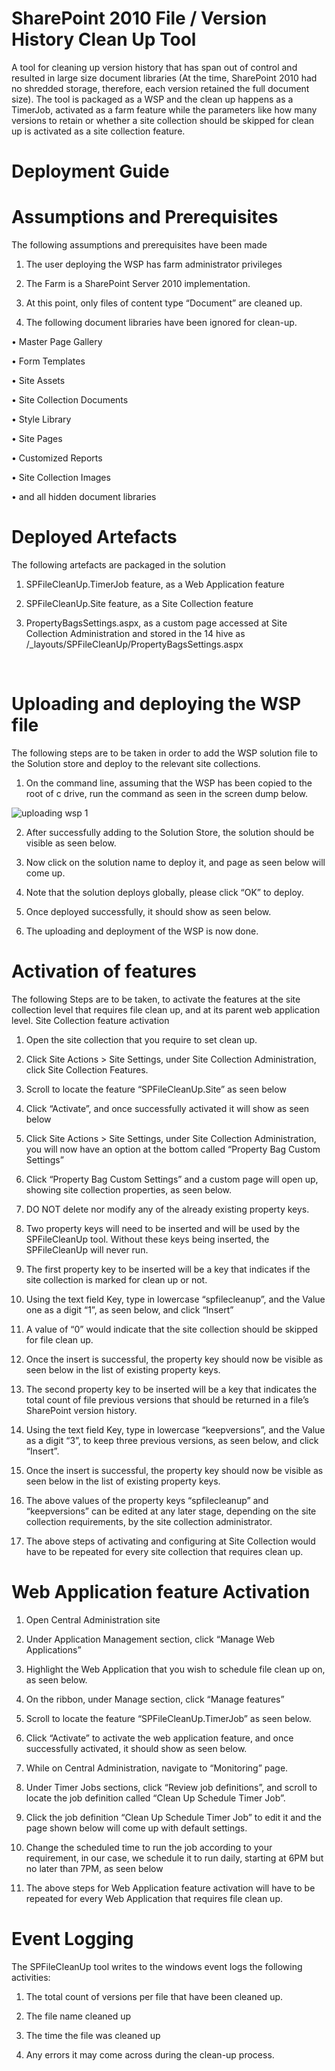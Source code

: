 # SharePoint 2010 File / Version History Clean Up Tool

A tool for cleaning up version history that has span out of control and
resulted in large size document libraries (At the time, SharePoint 2010
had no shredded storage, therefore, each version retained the full
document size). The tool is packaged as a WSP and the clean up happens
as a TimerJob, activated as a farm feature while the parameters like how
many versions to retain or whether a site collection should be skipped
for clean up is activated as a site collection feature.

# Deployment Guide

# Assumptions and Prerequisites
The following assumptions and prerequisites have been made


1.	The user deploying the WSP has farm administrator privileges

2.	The Farm is a SharePoint Server 2010 implementation.

3.	At this point, only files of content type “Document” are cleaned up.

4.	The following document libraries have been ignored for clean-up.

  •	Master Page Gallery

  •	Form Templates

  •	Site Assets

  •	Site Collection Documents

  •	Style Library

  •	Site Pages

  •	Customized Reports

  •	Site Collection Images

  •	and all hidden document libraries

# Deployed Artefacts
The following artefacts are packaged in the solution

1.	SPFileCleanUp.TimerJob feature, as a Web Application feature

2.	SPFileCleanUp.Site feature, as a Site Collection feature

3.	PropertyBagsSettings.aspx, as a custom page accessed at Site Collection Administration and stored in the 14 hive as /_layouts/SPFileCleanUp/PropertyBagsSettings.aspx

 
# Uploading and deploying the WSP file

The following steps are to be taken in order to add the WSP solution file to the Solution store and deploy to the relevant site collections.

1.	On the command line, assuming that the WSP has been copied to the root of c drive, run the command as seen in the screen dump below.

![uploading wsp 1](https://cloud.githubusercontent.com/assets/12210489/19414448/19abb12c-93aa-11e6-9d6a-70a2cc33897e.png)

2.	After successfully adding to the Solution Store, the solution should be visible as seen below.

3.	Now click on the solution name to deploy it, and page as seen below will come up. 

4.	Note that the solution deploys globally, please click “OK” to deploy.

5.	Once deployed successfully, it should show as seen below.

6.	The uploading and deployment of the WSP is now done.
 
# Activation of features

The following Steps are to be taken, to activate the features at the site collection level that requires file clean up, and at its parent web application level.
Site Collection feature activation

1.	Open the site collection that you require to set clean up.

2.	Click Site Actions > Site Settings, under Site Collection Administration, click Site Collection Features.

3.	Scroll to locate the feature “SPFileCleanUp.Site” as seen below

4.	Click “Activate”, and once successfully activated it will show as seen below

5.	Click Site Actions > Site Settings, under Site Collection Administration, you will now have an option at the bottom called “Property Bag Custom Settings”

6.	Click “Property Bag Custom Settings” and a custom page will open up, showing site collection properties, as seen below.

7.	DO NOT delete nor modify any of the already existing property keys.

8.	Two property keys will need to be inserted and will be used by the SPFileCleanUp tool. Without these keys being inserted, the SPFileCleanUp will never run.

9.	The first property key to be inserted will be a key that indicates if the site collection is marked for clean up or not.

10.	 Using the text field Key, type in lowercase “spfilecleanup”, and the Value one as a digit “1”, as seen below, and click “Insert”

11.	A value of “0” would indicate that the site collection should be skipped for file clean up.

12.	Once the insert is successful, the property key should now be visible as seen below in the list of existing property keys.

13.	The second property key to be inserted will be a key that indicates the total count of file previous versions that should be returned in a file’s SharePoint version history.

14.	Using the text field Key, type in lowercase “keepversions”, and the Value as a digit “3”, to keep three previous versions, as seen below, and click “Insert”.  

15.	Once the insert is successful, the property key should now be visible as seen below in the list of existing property keys.

16.	The above values of the property keys “spfilecleanup”  and “keepversions” can be edited at any later stage, depending on the site collection requirements, by the site collection administrator.

17.	The above steps of activating and configuring at Site Collection would have to be repeated for every site collection that requires clean up.
 
# Web Application feature Activation

1.	Open Central Administration site

2.	Under Application Management section, click “Manage Web Applications”

3.	Highlight the Web Application that you wish to schedule file clean up on, as seen below.

4.	On the ribbon, under Manage section, click “Manage features”

5.	Scroll to locate the feature “SPFileCleanUp.TimerJob” as seen below.

6.	Click “Activate” to activate the web application feature, and once successfully activated, it should show as seen below.

7.	While on Central Administration, navigate to “Monitoring” page.  

8.	Under Timer Jobs sections, click “Review job definitions”, and scroll to locate the job definition called “Clean Up Schedule Timer Job”. 

9.	Click the job definition “Clean Up Schedule Timer Job” to edit it and the page shown below will come up with default settings.  

10.	Change the scheduled time to run the job according to your requirement, in our case, we schedule it to run daily, starting at 6PM but no later than 7PM, as seen below  

11.	The above steps for Web Application feature activation will have to be repeated for every Web Application that requires file clean up.

# Event Logging

The SPFileCleanUp tool writes to the windows event logs the following activities:

1.	The total count of versions per file that have been cleaned up.

2.	The file name cleaned up

3.	The time the file was cleaned up

4.	Any errors it may come across during the clean-up process.
 
